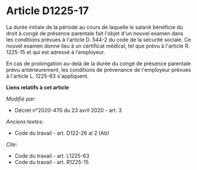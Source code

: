 # Article D1225-17

La durée initiale de la période au cours de laquelle le salarié bénéficie du droit à congé de présence parentale fait l'objet
d'un nouvel examen dans les conditions prévues à l'article D. 544-2 du code de la sécurité sociale. Ce nouvel examen donne
lieu à un certificat médical, tel que prévu à l'article R. 1225-15 et qui est adressé à l'employeur.

En cas de prolongation au-delà de la durée du congé de présence parentale prévu antérieurement, les conditions de prévenance
de l'employeur prévues à l'article L. 1225-63 s'appliquent.

**Liens relatifs à cet article**

_Modifié par_:

  - Décret n°2020-470 du 23 avril 2020 - art. 3

_Anciens textes_:

  - Code du travail - art. D122-26 al 2 (Ab)

_Cite_:

  - Code du travail - art. L1225-63
  - Code du travail - art. R1225-15
